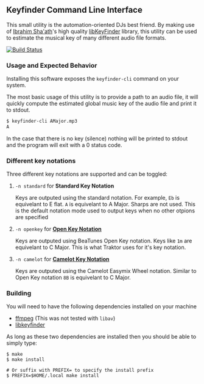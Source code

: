 ## Keyfinder Command Line Interface

This small utility is the automation-oriented DJs best friend. By making use of
[Ibrahim Sha'ath](http://www.ibrahimshaath.co.uk/)'s high quality
[libKeyFinder](https://github.com/ibsh/libKeyFinder/) library, this utility can
be used to estimate the musical key of many different audio file formats.

[![Build Status](https://travis-ci.org/EvanPurkhiser/keyfinder-cli.svg?branch=master)](https://travis-ci.org/EvanPurkhiser/keyfinder-cli)

### Usage and Expected Behavior

Installing this software exposes the `keyfinder-cli` command on your system.

The most basic usage of this utility is to provide a path to an audio file, it
will quickly compute the estimated global music key of the audio file and print
it to stdout.

```sh
$ keyfinder-cli AMajor.mp3
A
```

In the case that there is no key (silence) nothing will be printed to stdout
and the program will exit with a 0 status code.

### Different key notations

Three different key notations are supported and can be toggled:

1.  `-n standard` for **Standard Key Notation**

    Keys are outputed using the standard notation. For example, `Eb` is
    equivelant to E flat. `A` is equivelant to A Major. Sharps are not used.
    This is the default notation mode used to output keys when no other otpions
    are specified

2.  `-n openkey` for [**Open Key Notation**](https://www.beatunes.com/en/open-key-notation.html)

    Keys are outputed using BeaTunes Open Key notation. Keys like `1m` are
    equivelant to C Major. This is what Traktor uses for it's key notation.

3.  `-n camelot` for [**Camelot Key Notation**](http://www.mixedinkey.com/HowTo)

    Keys are outputed using the Camelot Easymix Wheel notation. Similar to
    Open Key notation `8B` is equivelant to C Major.

### Building

You will need to have the following dependencies installed on your machine

- [ffmpeg](https://www.ffmpeg.org/) (This was not tested with `libav`)
- [libkeyfinder](https://github.com/ibsh/libKeyFinder/)

As long as these two dependencies are installed then you should be able to
simply type:

```
$ make
$ make install

# Or suffix with PREFIX= to specify the install prefix
$ PREFIX=$HOME/.local make install
```
